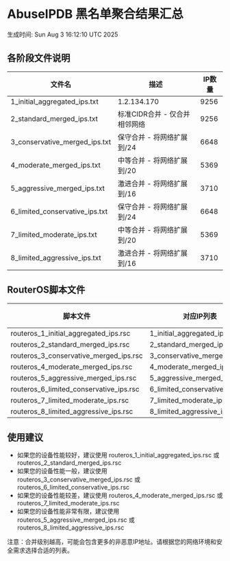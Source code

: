 # AbuseIPDB 黑名单聚合结果汇总
生成时间: Sun Aug  3 16:12:10 UTC 2025

## 各阶段文件说明

| 文件名 | 描述 | IP数量 |
|--------|------|--------|
| 1_initial_aggregated_ips.txt | 1.2.134.170 | 9256 |
| 2_standard_merged_ips.txt | 标准CIDR合并 - 仅合并相邻网络 | 9256 |
| 3_conservative_merged_ips.txt | 保守合并 - 将网络扩展到/24 | 6648 |
| 4_moderate_merged_ips.txt | 中等合并 - 将网络扩展到/20 | 5369 |
| 5_aggressive_merged_ips.txt | 激进合并 - 将网络扩展到/16 | 3710 |
| 6_limited_conservative_ips.txt | 保守合并 - 将网络扩展到/24 | 6648 |
| 7_limited_moderate_ips.txt | 中等合并 - 将网络扩展到/20 | 5369 |
| 8_limited_aggressive_ips.txt | 激进合并 - 将网络扩展到/16 | 3710 |

## RouterOS脚本文件

| 脚本文件 | 对应IP列表 | IP数量 |
|----------|------------|--------|
| routeros_1_initial_aggregated_ips.rsc | 1_initial_aggregated_ips.txt | 9256 |
| routeros_2_standard_merged_ips.rsc | 2_standard_merged_ips.txt | 9256 |
| routeros_3_conservative_merged_ips.rsc | 3_conservative_merged_ips.txt | 6648 |
| routeros_4_moderate_merged_ips.rsc | 4_moderate_merged_ips.txt | 5369 |
| routeros_5_aggressive_merged_ips.rsc | 5_aggressive_merged_ips.txt | 3710 |
| routeros_6_limited_conservative_ips.rsc | 6_limited_conservative_ips.txt | 6648 |
| routeros_7_limited_moderate_ips.rsc | 7_limited_moderate_ips.txt | 5369 |
| routeros_8_limited_aggressive_ips.rsc | 8_limited_aggressive_ips.txt | 3710 |

## 使用建议

- 如果您的设备性能较好，建议使用 routeros_1_initial_aggregated_ips.rsc 或 routeros_2_standard_merged_ips.rsc
- 如果您的设备性能一般，建议使用 routeros_3_conservative_merged_ips.rsc 或 routeros_6_limited_conservative_ips.rsc
- 如果您的设备性能较差，建议使用 routeros_4_moderate_merged_ips.rsc 或 routeros_7_limited_moderate_ips.rsc
- 如果您的设备性能非常有限，建议使用 routeros_5_aggressive_merged_ips.rsc 或 routeros_8_limited_aggressive_ips.rsc

注意：合并级别越高，可能会包含更多的非恶意IP地址。请根据您的网络环境和安全需求选择合适的列表。
